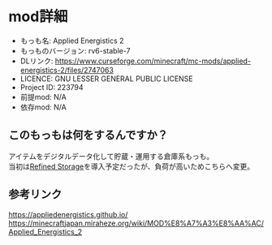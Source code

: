 # mod詳細

- もっも名: Applied Energistics 2
- もっものバージョン: rv6-stable-7
- DLリンク: https://www.curseforge.com/minecraft/mc-mods/applied-energistics-2/files/2747063
- LICENCE: GNU LESSER GENERAL PUBLIC LICENSE
- Project ID: 223794
- 前提mod: N/A
- 依存mod: N/A

## このもっもは何をするんですか？
アイテムをデジタルデータ化して貯蔵・運用する倉庫系もっも。<br>
当初は[Refined Storage](https://www.curseforge.com/minecraft/mc-mods/refined-storage)を導入予定だったが、負荷が高いためこちらへ変更。

## 参考リンク
https://appliedenergistics.github.io/<br>
https://minecraftjapan.miraheze.org/wiki/MOD%E8%A7%A3%E8%AA%AC/Applied_Energistics_2
